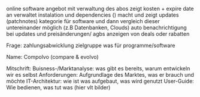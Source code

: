 online software angebot mit verwaltung des abos
zeigt kosten + expire date an
verwaltet instalation und dependencies ()
macht und zeigt updates (patchnotes)
kategorie für software und dann vergleich dieser untereinander möglich (z.B Datenbanken, Clouds)
auto benachrichtigung bei updates und preisänderungen/ agbs
anzeigen von deals oder rabatten

Frage:
zahlungsabwicklung
zielgruppe
was für programme/software

Name:
Compolvo (compare & evolvo)

Mitschrift:
Buisness-/Marktanalyse: was gibt es bereits, warum entwickeln wir es selbst
Anforderungen: Aufgrundlage des Marktes, was er brauch und möchte
IT-Architektur: wie ist was aufgebaut, was wird genutzt
User-Guide: Wie bedienen, was tut was (hier vlt bilder)
